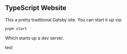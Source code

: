 ## TypeScript Website

This a pretty traditional Gatsby site. You can start it up via:

```sh
pnpm start
```

Which starts up a dev server.

test
